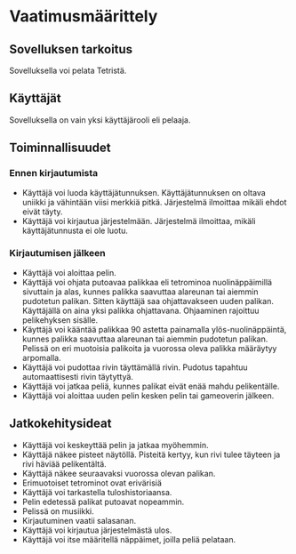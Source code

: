 # Vaatimusmäärittely
## Sovelluksen tarkoitus
Sovelluksella voi pelata Tetristä.
## Käyttäjät
Sovelluksella on vain yksi käyttäjärooli eli pelaaja.
## Toiminnallisuudet
### Ennen kirjautumista
- Käyttäjä voi luoda käyttäjätunnuksen. Käyttäjätunnuksen on oltava uniikki ja vähintään viisi merkkiä pitkä. Järjestelmä ilmoittaa mikäli ehdot eivät täyty.
- Käyttäjä voi kirjautua järjestelmään. Järjestelmä ilmoittaa, mikäli käyttäjätunnusta ei ole luotu.
### Kirjautumisen jälkeen
- Käyttäjä voi aloittaa pelin.
- Käyttäjä voi ohjata putoavaa palikkaa eli tetrominoa nuolinäppäimillä sivuttain ja alas, kunnes palikka saavuttaa alareunan tai aiemmin pudotetun palikan. Sitten käyttäjä saa ohjattavakseen uuden palikan. Käyttäjällä on aina yksi palikka ohjattavana. Ohjaaminen rajoittuu pelikehyksen sisälle.
- Käyttäjä voi kääntää palikkaa 90 astetta painamalla ylös-nuolinäppäintä, kunnes palikka saavuttaa alareunan tai aiemmin pudotetun palikan. Pelissä on eri muotoisia palikoita ja vuorossa oleva palikka määräytyy arpomalla.
- Käyttäjä voi pudottaa rivin täyttämällä rivin. Pudotus tapahtuu automaattisesti rivin täytyttyä.
- Käyttäjä voi jatkaa peliä, kunnes palikat eivät enää mahdu pelikentälle.
- Käyttäjä voi aloittaa uuden pelin kesken pelin tai gameoverin jälkeen.
## Jatkokehitysideat
- Käyttäjä voi keskeyttää pelin ja jatkaa myöhemmin.
- Käyttäjä näkee pisteet näytöllä. Pisteitä kertyy, kun rivi tulee täyteen ja rivi häviää pelikentältä.
- Käyttäjä näkee seuraavaksi vuorossa olevan palikan.
- Erimuotoiset tetrominot ovat erivärisiä
- Käyttäjä voi tarkastella tuloshistoriaansa.
- Pelin edetessä palikat putoavat nopeammin.
- Pelissä on musiikki.
- Kirjautuminen vaatii salasanan.
- Käyttäjä voi kirjautua järjestelmästä ulos.
- Käyttäjä voi itse määritellä näppäimet, joilla peliä pelataan.

